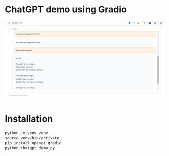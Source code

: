 # ChatGPT demo using Gradio

![Screenshot](Screenshot.png)

# Installation

```
python -m venv venv
source venv/bin/activate
pip install openai gradio
python chatgpt_demo.py
```
